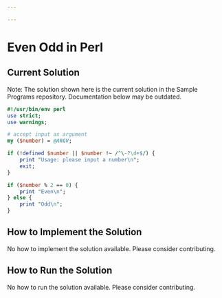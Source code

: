 ```yaml
---

---
```


# Even Odd in Perl

## Current Solution

Note: The solution shown here is the current solution in the Sample Programs repository. Documentation below may be outdated.

```Perl
#!/usr/bin/env perl
use strict;
use warnings;

# accept input as argument
my ($number) = @ARGV;

if (!defined $number || $number !~ /^\-?\d+$/) {
	print "Usage: please input a number\n";
	exit;
}

if ($number % 2 == 0) {
	print "Even\n";
} else {
	print "Odd\n";
}

```

## How to Implement the Solution

No how to implement the solution available. Please consider contributing.

## How to Run the Solution

No how to run the solution available. Please consider contributing.